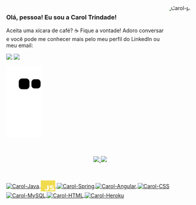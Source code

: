 <div>
<img align="right" alt="Carol-pic" height="150" style="border-radius:50px;" src="https://cdn.discordapp.com/attachments/986924655212392478/986924792479375360/ReadyPlayerMe-Avatar.png">
</div>

### Olá, pessoa! Eu sou a Carol Trindade! 

Aceita uma xícara de café? ☕ Fique a vontade!
Adoro conversar e você pode me conhecer mais pelo meu perfil do LinkedIn ou meu email:

<div>
    <a href="https://www.linkedin.com/in/atrindadecarol/" target="_blank"><img src="https://img.shields.io/badge/-LinkedIn-%230077B5?style=for-the-badge&logo=linkedin&logoColor=white" target="_blank"></a> 
   <a href = "mailto:caroline.alvestrindade@hotmail.com"><img src="https://img.shields.io/badge/Microsoft_Outlook-0078D4?style=for-the-badge&logo=microsoft-outlook&logoColor=white" target="_blank"></a>
    
![Snake animation](https://github.com/ATrinCarol/ATrinCarol/blob/output/github-contribution-grid-snake.svg)
  
</div>

##

<br>

<div align="center">
  <a href="https://github.com/ATrinCarol">
  <img height="180em" src="https://github-readme-stats.vercel.app/api?username=ATrinCarol&show_icons=true&theme=dracula&include_all_commits=true&count_private=true"/>
  <img height="180em" src="https://github-readme-stats.vercel.app/api/top-langs/?username=ATrinCarol&layout=compact&langs_count=7&theme=dracula"/>
</div>
  
  ##
  
  <div style="display: inline_block"><br>
  <img align="center" alt="Carol-Java" height="30" width="40" src="https://cdn.jsdelivr.net/gh/devicons/devicon/icons/java/java-original-wordmark.svg">
  <img align="center" alt="Carol-JS" height="30" width="40" src="https://raw.githubusercontent.com/devicons/devicon/master/icons/javascript/javascript-plain.svg">
  <img align="center" alt="Carol-Spring" height="30" width="40" src="https://cdn.jsdelivr.net/gh/devicons/devicon/icons/spring/spring-plain-wordmark.svg">
  <img align="center" alt="Carol-Angular" height="30" width="40" src="https://cdn.jsdelivr.net/gh/devicons/devicon/icons/angularjs/angularjs-original.svg">
  <img align="center" alt="Carol-CSS" height="30" width="40" src="https://cdn.jsdelivr.net/gh/devicons/devicon/icons/css3/css3-original-wordmark.svg"">
  <img align="center" alt="Carol-MySQL" height="30" width="40" src="https://cdn.jsdelivr.net/gh/devicons/devicon/icons/mysql/mysql-plain-wordmark.svg">
  <img align="center" alt="Carol-HTML" height="30" width="40" src="https://cdn.jsdelivr.net/gh/devicons/devicon/icons/html5/html5-original-wordmark.svg">
  <img align="center" alt="Carol-Heroku" height="30" width="40" src="https://cdn.jsdelivr.net/gh/devicons/devicon/icons/heroku/heroku-plain-wordmark.svg">
  
  </div>
  
  ##
  
  
   
    
 
  
  

